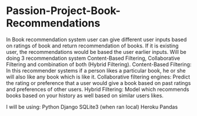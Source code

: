 # Passion-Project-Book-Recommendations

In Book recommendation system user can give different user inputs based on ratings of book and return recommendation of books. If it is existing user, the recommendations would be based the user earlier inputs.
Will be doing 3 recommendation system Content-Based Filtering, Collaborative Filtering and combination of both (Hybrid Filtering).
Content-Based Filtering:
In this recommender systems if a person likes a particular book, he or she will also like any book which is like it. 
Collaborative filtering engines: 
Predict the rating or preference that a user would give a book based on past ratings and preferences of other users.
Hybrid Filtering: 
Model which recommends books based on your history as well based on similar users likes.

I will be using:
Python
Django
SQLite3 (when ran local)
Heroku
Pandas
